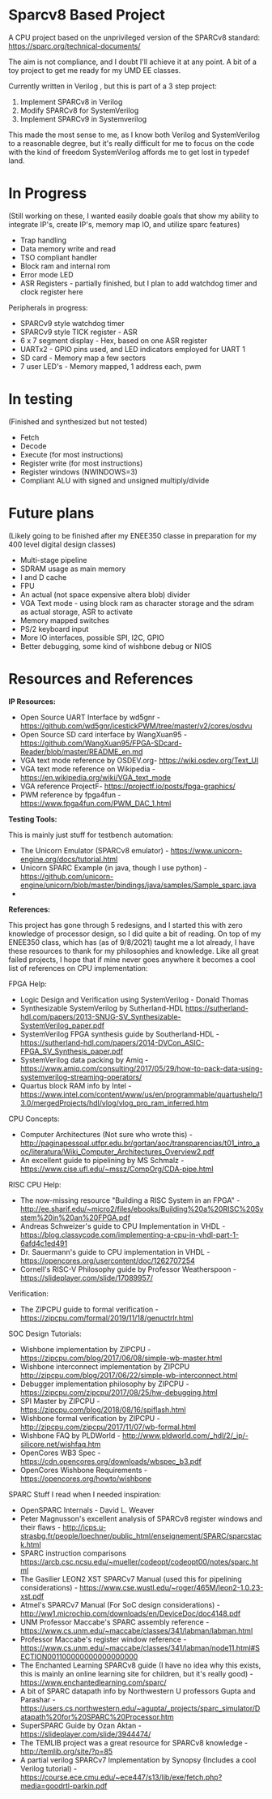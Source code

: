 # Sparcv8 Based Project
A CPU project based on the unprivileged version of the SPARCv8 standard:
https://sparc.org/technical-documents/

The aim is not compliance, and I doubt I'll achieve it at any point.
A bit of a toy project to get me ready for my UMD EE classes.

Currently written in Verilog , but this is part of a 3 step project:
1. Implement SPARCv8 in Verilog
2. Modify SPARCv8 for SystemVerilog
3. Implement SPARCv9 in Systemverilog

This made the most sense to me, as I know both Verilog and SystemVerilog to a reasonable degree, but it's really difficult for me to focus on the code with the kind of freedom SystemVerilog affords me to get lost in typedef land.

# In Progress
(Still working on these, I wanted easily doable goals that show my ability to
integrate IP's, create IP's, memory map IO, and utilize sparc features)
- Trap handling
- Data memory write and read
- TSO compliant handler
- Block ram and internal rom
- Error mode LED
- ASR Registers - partially finished, but I plan to add watchdog timer and clock register here

Peripherals in progress:
- SPARCv9 style watchdog timer
- SPARCv9 style TICK register - ASR
- 6 x 7 segment display - Hex, based on one ASR register
- UARTx2 - GPIO pins used, and LED indicators employed for UART 1
- SD card - Memory map a few sectors
- 7 user LED's - Memory mapped, 1 address each, pwm

# In testing
(Finished and synthesized but not tested)
- Fetch
- Decode
- Execute (for most instructions)
- Register write (for most instructions)
- Register windows (NWINDOWS=3)
- Compliant ALU with signed and unsigned multiply/divide

# Future plans
(Likely going to be finished after my ENEE350 classe in preparation for my 400 level digital design classes)
- Multi-stage pipeline
- SDRAM usage as main memory
- I and D cache
- FPU
- An actual (not space expensive altera blob) divider
- VGA Text mode - using block ram as character storage and the sdram as actual storage, ASR to activate
- Memory mapped switches
- PS/2 keyboard input
- More IO interfaces, possible SPI, I2C, GPIO
- Better debugging, some kind of wishbone debug or NIOS

# Resources and References
__IP Resources:__
* Open Source UART Interface by wd5gnr - https://github.com/wd5gnr/icestickPWM/tree/master/v2/cores/osdvu
* Open Source SD card interface by WangXuan95 - https://github.com/WangXuan95/FPGA-SDcard-Reader/blob/master/README_en.md
* VGA text mode reference by OSDEV.org- https://wiki.osdev.org/Text_UI
* VGA text mode reference on Wikipedia - https://en.wikipedia.org/wiki/VGA_text_mode
* VGA reference ProjectF- https://projectf.io/posts/fpga-graphics/
* PWM reference by fpga4fun - https://www.fpga4fun.com/PWM_DAC_1.html

__Testing Tools:__

This is mainly just stuff for testbench automation:
* The Unicorn Emulator (SPARCv8 emulator) - https://www.unicorn-engine.org/docs/tutorial.html
* Unicorn SPARC Example (in java, though I use python) - https://github.com/unicorn-engine/unicorn/blob/master/bindings/java/samples/Sample_sparc.java
* 

__References:__

This project has gone through 5 redesigns, and I started this with zero knowledge of processor design, so I did quite a bit of reading. On top of my ENEE350 class, which has (as of 9/8/2021) taught me a lot already, I have these resources to thank for my philosophies and knowledge. Like all great failed projects, I hope that if mine never goes anywhere it becomes a cool list of references on CPU implementation:

FPGA Help:
* Logic Design and Verification using SystemVerilog - Donald Thomas
* Synthesizable SystemVerilog by Sutherland-HDL https://sutherland-hdl.com/papers/2013-SNUG-SV_Synthesizable-SystemVerilog_paper.pdf
* SystemVerilog FPGA synthesis guide by Southerland-HDL - https://sutherland-hdl.com/papers/2014-DVCon_ASIC-FPGA_SV_Synthesis_paper.pdf
* SystemVerilog data packing by Amiq - https://www.amiq.com/consulting/2017/05/29/how-to-pack-data-using-systemverilog-streaming-operators/
* Quartus block RAM info by Intel - https://www.intel.com/content/www/us/en/programmable/quartushelp/13.0/mergedProjects/hdl/vlog/vlog_pro_ram_inferred.htm

CPU Concepts:
* Computer Architectures (Not sure who wrote this) - http://paginapessoal.utfpr.edu.br/gortan/aoc/transparencias/t01_intro_aoc/literatura/Wiki_Computer_Architectures_Overview2.pdf
* An excellent guide to pipelining by MS Schmalz -  https://www.cise.ufl.edu/~mssz/CompOrg/CDA-pipe.html

RISC CPU Help:
* The now-missing resource "Building a RISC System in an FPGA" - http://ee.sharif.edu/~micro2/files/ebooks/Building%20a%20RISC%20System%20in%20an%20FPGA.pdf
* Andreas Schweizer's guide to CPU Implementation in VHDL - https://blog.classycode.com/implementing-a-cpu-in-vhdl-part-1-6afd4c1ed491
* Dr. Sauermann's guide to CPU implementation in VHDL - https://opencores.org/usercontent/doc/1262707254
* Cornell's RISC-V Philosophy guide by Professor Weatherspoon - https://slideplayer.com/slide/17089957/

Verification:
* The ZIPCPU guide to formal verification - https://zipcpu.com/formal/2019/11/18/genuctrlr.html

SOC Design Tutorials:
* Wishbone implementation by ZIPCPU - https://zipcpu.com/blog/2017/06/08/simple-wb-master.html
* Wishbone interconnect implementation by ZIPCPU http://zipcpu.com/blog/2017/06/22/simple-wb-interconnect.html
* Debugger implementation philosophy by ZIPCPU - https://zipcpu.com/zipcpu/2017/08/25/hw-debugging.html
* SPI Master by ZIPCPU - https://zipcpu.com/blog/2018/08/16/spiflash.html
* Wishbone formal verification by ZIPCPU - http://zipcpu.com/zipcpu/2017/11/07/wb-formal.html
* Wishbone FAQ by PLDWorld - http://www.pldworld.com/_hdl/2/_ip/-silicore.net/wishfaq.htm
* OpenCores WB3 Spec - https://cdn.opencores.org/downloads/wbspec_b3.pdf
* OpenCores Wishbone Requirements - https://opencores.org/howto/wishbone

SPARC Stuff I read when I needed inspiration:
* OpenSPARC Internals - David L. Weaver
* Peter Magnusson's excellent analysis of SPARCv8 register windows and their flaws - http://icps.u-strasbg.fr/people/loechner/public_html/enseignement/SPARC/sparcstack.html
* SPARC instruction comparisons https://arcb.csc.ncsu.edu/~mueller/codeopt/codeopt00/notes/sparc.html
* The Gasilier LEON2 XST SPARCv7 Manual (used this for pipelining considerations)  - https://www.cse.wustl.edu/~roger/465M/leon2-1.0.23-xst.pdf
* Atmel's SPARCv7 Manual (For SoC design considerations) - http://ww1.microchip.com/downloads/en/DeviceDoc/doc4148.pdf
* UNM Professor Maccabe's SPARC assembly reference - https://www.cs.unm.edu/~maccabe/classes/341/labman/labman.html
* Professor Maccabe's register window reference - https://www.cs.unm.edu/~maccabe/classes/341/labman/node11.html#SECTION001100000000000000000
* The Enchanted Learning SPARCv8 guide (I have no idea why this exists, this is mainly an online learning site for children, but it's really good) - https://www.enchantedlearning.com/sparc/
* A bit of SPARC datapath info by Northwestern U professors Gupta and Parashar - https://users.cs.northwestern.edu/~agupta/_projects/sparc_simulator/Datapath%20for%20SPARC%20Processor.htm
* SuperSPARC Guide by Ozan Aktan - https://slideplayer.com/slide/3944474/
* The TEMLIB project was a great resource for SPARCv8 knowledge - http://temlib.org/site/?p=85
* A partial verilog SPARCv7 Implementation by Synopsy (Includes a cool Verilog tutorial) - https://course.ece.cmu.edu/~ece447/s13/lib/exe/fetch.php?media=goodrtl-parkin.pdf
